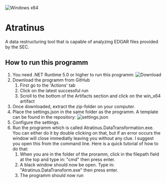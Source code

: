 ![Windows x64](https://github.com/int0x81/Atratinus/workflows/Windows%20x64/badge.svg)
# Atratinus
A data restructuring tool that is capable of analyzing EDGAR files provided by the SEC.
## How to run this programm
1. You need .NET Runtime 5.0 or higher to run this programm: ![Download](https://dotnet.microsoft.com/download/dotnet/current/runtime)
2. Download the programm from GitHub
   1. First go to the 'Actions' tab
   2. Click on the latest successful run
   3. Scroll to the bottom of the Artifacts section and click on the win_x64 artifact
3. Once downloaded, extract the zip-folder on your computer.
4. Place the settings.json in the same folder as the programm. A template can be found in the repository: ![settings.json](https://github.com/int0x81/Atratinus/blob/main/templates)
5. Configure the settings.
6. Run the programm which is called Atratinus.DataTransformation.exe. You can either do it by double clicking on that, but if an error occurs the window will close immediatly
   leaving you without any clue. I suggest you open this from the command line. Here is a quick tutorial of how to do that:
   1. When you are in the folder of the proramm, click in the filepath field at the top and type in: "cmd" then press enter.
   2. A black window should now be open. Type in: "Atratinus.DataTransform.exe" then press enter.
   3. The programm should now run
